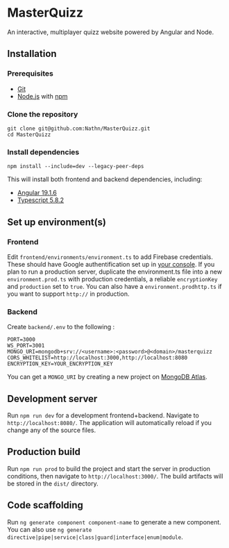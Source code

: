 # MasterQuizz

An interactive, multiplayer quizz website powered by Angular and Node.

## Installation

### Prerequisites
-   [Git](https://git-scm.com/)
-   [Node.js](https://nodejs.org/en/download) with [npm](https://docs.npmjs.com/downloading-and-installing-node-js-and-npm)

### Clone the repository
```
git clone git@github.com:Nathn/MasterQuizz.git
cd MasterQuizz
```

### Install dependencies
```
npm install --include=dev --legacy-peer-deps
```
This will install both frontend and backend dependencies, including:
- [Angular 19.1.6](https://github.com/angular/angular/releases/tag/19.1.6)
- [Typescript 5.8.2](https://github.com/microsoft/TypeScript/releases/tag/v5.8.2)

## Set up environment(s)
### Frontend
Edit `frontend/environments/environment.ts` to add Firebase credentials. These should have Google authentification set up in [your console](console.firebase.google.com). If you plan to run a production server, duplicate the environment.ts file into a new `environment.prod.ts` with production credentials, a reliable `encryptionKey` and `production` set to `true`. You can also have a `environment.prodhttp.ts` if you want to support `http://` in production.

### Backend
Create `backend/.env` to the following :
```
PORT=3000
WS_PORT=3001
MONGO_URI=mongodb+srv://<username>:<password>@<domain>/masterquizz
CORS_WHITELIST=http://localhost:3000,http://localhost:8080
ENCRYPTION_KEY=YOUR_ENCRYPTION_KEY
```
You can get a `MONGO_URI` by creating a new project on [MongoDB Atlas](https://www.mongodb.com/products/platform/atlas-database).

## Development server
Run `npm run dev` for a development frontend+backend. Navigate to `http://localhost:8080/`. The application will automatically reload if you change any of the source files.

## Production build
Run `npm run prod` to build the project and start the server in production conditions, then navigate to `http://localhost:3000/`. The build artifacts will be stored in the `dist/` directory.

## Code scaffolding

Run `ng generate component component-name` to generate a new component. You can also use `ng generate directive|pipe|service|class|guard|interface|enum|module`.
